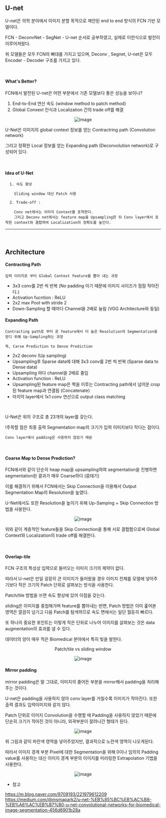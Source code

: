 ## U-net

U-net은 의학 분야에서 이미지 분할 목적으로 제안된 end to end 방식의 FCN 기반 모델이다.

FCN - DeconvNet - SegNet - U-net 순서로 공부하였고, 실제로 이런식으로 발전이 이루어져왔다.

위 모델들은 모두 FCN의 뼈대를 가지고 있으며, Deconv , Segnet, U-net은 모두 Encoder - Decoder 구조를 가지고 있다. 

<br>

#### What's Better?

FCN에서 발전된 U-net은 어떤 부분에서 기존 모델보다 좋은 성능을 보이나?

1. End-to-End 연산 속도 (window method to patch method)
2. Global Conxext 인식과 Localization 간의 trade off를 해결 

<div align=center>
  
![image](https://user-images.githubusercontent.com/59076451/130658323-dbd1653d-bd9b-40a5-89b0-6480ba276aa2.png)
  
</div>  

U-Net은 이미지의 global context 정보를 얻는 Contractring path (Convolution network)

그리고 정확한 Local 정보를 얻는 Expanding path (Deconvolution network)로 구성되어 있다. 

<br>

#### Idea of U-Net

      1. 속도 향상  
      
        Sliding window 대신 Patch 사용 

      2. Trade-off : 
      
        Conv net에서는 이미지 Context를 포착한다. 
        그리고 Deconv net에서는 feature map을 Upsampling한 뒤 Conv layer에서 포착한 context와 결합하여 Localization의 정확도를 높인다.

---

<br>

## Architecture 

#### Contracting Path

    입력 이미지로 부터 Global Context feature를 뽑아 내는 과정 

- 3x3 conv를 2번 씩 반복 (No padding 이기 때문에 이미지 사이즈가 점점 작아진다.)
- Activation fucntion : ReLU
- 2x2 max Pool with stride 2 
- Down-Sampling 할 때마다 Channel을 2배로 늘림 (VGG Architecture와 동일)

#### Expanding Path

    Contracting path로 부터 온 feature에서 더 높은 Resolution의 Segmentation을 얻디 위해 Up-Sampling하는 과정 
    
    즉, Carse Prediction to Dense Prediction

- 2x2 deconv (Up sampling)
- Upsampling후 Sparse data에 대해 3x3 conv를 2번 씩 반복 (Sparse data to Dense data)
- Upsampling 마다 channel을 2배로 줄임
- Activation function : ReLU
- Upsampling된 feature map은 짝을 이루는 Contracting path에서 넘어온 crop된 feature map과 연결됨 (Concatenate)
- 마지막 layer에서 1x1 conv 연산으로 output class matching 

<br>

U-Net은 위의 구조로 총 23개의 layer를 갖는다. 

!주목할 점은 최종 출력 Segmentation map의 크기가 입력 이미지보다 작다는 점이다.

    Conv layer에서 padding은 사용하지 않았기 때문

<br>


#### Coarse Map to Dense Prediction?

FCN에서와 같이 단순히 heap map을 upsampling하여 segmentation을 진행하면 segmentation된 결과가 매우 Coarse하다 (뭉태기)

이를 해결하기 위해서 FCN에서는 Skip Connection을 이용해서 Output Segmentation Map의 Resolution을 높였다.

U-Net에서도 또한 Resolution을 높이기 위해 Up-Samping + Skip Connection 방법을 사용한다. 

<div align=center>
  
![image](https://user-images.githubusercontent.com/59076451/130670684-7162f666-35cb-469f-b399-0ed3113af97d.png)
  
</div>  

위와 같이 계층적인 feature들을 Skip Connection을 통해 서로 결합함으로써 Global Context와 Localization의 trade off를 해결한다.

<br>

#### Overlap-tile

FCN 구조의 특성상 입력으로 들어오는 이미지 크기의 제약이 없다.

따라서 U-net은 만일 굉장히 큰 이미지가 들어왔을 경우 이미지 전체를 모델에 넣어주기보다 작은 크기의 Patch 단위로 살펴보는 방식을 사용한다.

Patch/tile 방법을 쓰면 속도 향상에 있어 이점을 갖는다. 

sliding은 이미지를 중첩해가며 feature를 뽑아내는 반면, Patch 방법은 이미 훑어본 영역은 깔끔히 넘기고 다음 Patch를 탐색하므로 속도 면에서는 일단 월등히 빠르다.

또 하나의 중요한 포인트는 이렇게 작은 단위로 나누어 이미지를 살펴보는 것은 data augmentation의 효과를 낼 수 있다.

데이터의 양이 매우 적은 Biomedical 분야에서 특히 빛을 발한다.

<div align=center>

Patch/tile vs sliding window  
  
![image](https://user-images.githubusercontent.com/59076451/130672529-e5b1e8ee-cb3d-4d4c-8223-3b31428b6a78.png)
  
</div>  


#### Mirror padding

mirror padding은 말 그대로, 이미지의 줄어든 부분을 mirror해서 padding을 처리해주는 것이다.

U-net은 padding을 사용하지 않아 conv layer를 거칠수록 이미지가 작아진다. 또한 출력 결과도 입력이미지와 같지 않다.

Patch 단위로 이미지 Convolution을 수행할 때 Padding을 사용하지 않았기 때문에 단순히 크기가 작아진 것이 아니라, 외곽부분이 잘려나간 형태가 된다. 

<div align=center>

![image](https://user-images.githubusercontent.com/59076451/130673775-bf2217bd-b1e3-4218-802a-4a3b253e0c08.png)

</div>  
  
위 그림과 같이 파란색 영역을 넣어주었지만, 결과적으로 노란색 영역이 나오게된다. 

따라서 이미지 경계 부분 Pixel에 대한 Segmentation을 위해 0이나 임의의 Padding value를 사용하는 대신 이미지 경계 부분의 이미지를 미러링한 Extrapolation 기법을 사용한다. 

<div align=center>  
  
![image](https://user-images.githubusercontent.com/59076451/130674079-b3f15da5-8d57-45d2-a224-718f177bb689.png)

</div>  


    


- 참고 

https://m.blog.naver.com/9709193/221979612209 <br>
https://medium.com/@msmapark2/u-net-%EB%85%BC%EB%AC%B8-%EB%A6%AC%EB%B7%B0-u-net-convolutional-networks-for-biomedical-image-segmentation-456d6901b28a


